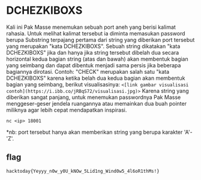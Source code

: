# DCHEZKIBOXS
  Kali ini Pak Masse menemukan sebuah port aneh yang berisi kalimat rahasia.
  Untuk melihat kalimat tersebut ia diminta memasukan password berupa Substring terpajang pertama dari string yang diberikan port tersebut yang merupakan "kata DCHEZKIBOXS".
  Sebuah string dikatakan "kata DCHEZKIBOXS" jika dan hanya jika string tersebut dibelah dua secara horizontal kedua bagian string (atas dan bawah) akan membentuk bagian yang seimbang dan dapat dibentuk menjadi sama persis jika beberapa bagiannya dirotasi.
  Contoh: "CHECK" merupakan salah satu "kata DCHEZKIBOXS" karena ketika belah dua kedua bagian akan membentuk bagian yang seimbang, berikut visualisasinya: `<[link gambar visualisasi contoh](https://i.ibb.co/jRBqS72/visualisasi.jpg)>`
Karena string yang diberikan sangat panjang, untuk menemukan passwordnya Pak Masse menggeser-geser jendela ruangannya atau memainkan dua buah pointer miliknya agar lebih cepat mendapatkan inspirasi.

`nc <ip> 18001`

*nb: port tersebut hanya akan memberikan string yang berupa karakter 'A'-'Z'.

## flag
`hacktoday{Yeyyy_n0w_y0U_kNOw_5Lid1ng_Wind0w5_4l6oR1thMs!}`

